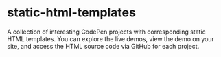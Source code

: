 # static-html-templates
A collection of interesting CodePen projects with corresponding static HTML templates. You can explore the live demos, view the demo on your site, and access the HTML source code via GitHub for each project.

